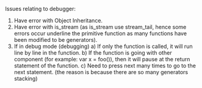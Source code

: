 Issues relating to debugger:
1.  Have error with Object Inheritance.
2.  Have error with is_stream (as is_stream use stream_tail, hence some errors occur underline the primitive function as many functions
have been modified to be generators).
3.  If in debug mode (debugging)
    a) If only the function is called, it will run line by line in the function.
    b) If the function is going with other component (for example: var x = foo()), then it will pause at the return statement of the 
    function.
    c) Need to press next many times to go to the next statement. (the reason is because there are so many generators stacking)
